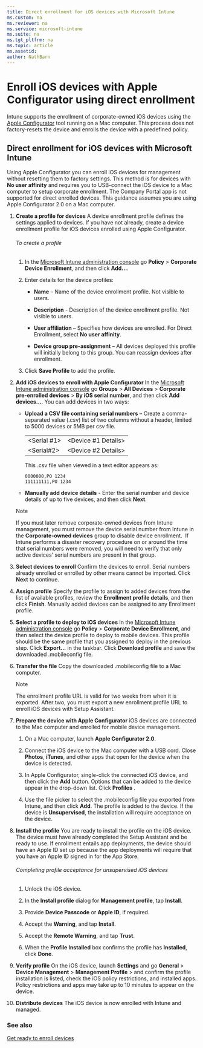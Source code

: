 ```yaml
---
title: Direct enrollment for iOS devices with Microsoft Intune
ms.custom: na
ms.reviewer: na
ms.service: microsoft-intune
ms.suite: na
ms.tgt_pltfrm: na
ms.topic: article
ms.assetid:
author: NathBarn
---
```

# Enroll iOS devices with Apple Configurator using direct enrollment
Intune supports the enrollment of corporate-owned iOS devices using the [Apple Configurator](http://go.microsoft.com/fwlink/?LinkId=518017) tool running on a Mac computer. This process does not factory-resets the device and enrolls the device with a predefined policy.

## Direct enrollment for iOS devices with Microsoft Intune
Using Apple Configurator you can enroll iOS devices for management without resetting them to factory settings. This method is for devices with **No user affinity** and requires you to USB-connect the iOS device to a Mac computer to setup corporate enrollment. The Company Portal app is not supported for direct enrolled devices. This guidance assumes you are using Apple Configurator 2.0 on a Mac computer.

1.  **Create a profile for devices**
    A device enrollment profile defines the settings applied to devices. If you have not already, create a device enrollment profile for iOS devices enrolled using Apple Configurator.

    ###### To create a profile

    1.  In the [Microsoft Intune administration console](http://manage.microsoft.com) go **Policy** &gt; **Corporate Device Enrollment**, and then click **Add…**.

    2.  Enter details for the device profiles:

        -   **Name** – Name of the device enrollment profile. Not visible to users.

        -   **Description** - Description of the device enrollment profile. Not visible to users.

        -   **User affiliation** – Specifies how devices are enrolled. For Direct Enrollment, select **No user affinity**.

        -   **Device group pre-assignment** – All devices deployed this profile will initially belong to this group. You can reassign devices after enrollment.

    3.  Click **Save Profile** to add the profile.

2.  **Add iOS devices to enroll with Apple Configurator**
    In the [Microsoft Intune administration console](http://manage.microsoft.com) go **Groups** &gt; **All Devices** &gt; **Corporate pre-enrolled devices** &gt; **By iOS serial number**, and then click **Add devices…**. You can add devices in two ways:

    -   **Upload a CSV file containing serial numbers** – Create a comma-separated value (.csv) list of two columns without a header, limited to 5000 devices or 5MB per csv file.

        |||
        |-|-|
        |&lt;Serial #1&gt;|&lt;Device #1 Details&gt;|
        |&lt;Serial#2&gt;|&lt;Device #2 Details&gt;|
        This .csv file when viewed in a text editor appears as:

        ```
        0000000,PO 1234
        111111111,PO 1234
        ```

    -   **Manually add device details** - Enter the serial number and device details of up to five devices, and then click **Next**.

    > [!NOTE]
    > If you must later remove corporate-owned devices from Intune management, you must remove the device serial number from Intune in the **Corporate-owned devices** group to disable device enrollment.  If Intune performs a disaster recovery procedure on or around the time that serial numbers were removed, you will need to verify that only active devices’ serial numbers are present in that group.

3.  **Select devices to enroll**
    Confirm the devices to enroll. Serial numbers already enrolled or enrolled by other means cannot be imported. Click **Next** to continue.

4.  **Assign profile**
    Specify the profile to assign to added devices from the list of available profiles, review the **Enrollment profile details**, and then click **Finish**. Manually added devices can be assigned to any Enrollment profile.

5.  **Select a profile to deploy to iOS devices**
    In the [Microsoft Intune administration console](http://manage.microsoft.com) go **Policy** &gt; **Corporate Device Enrollment**, and then select the device profile to deploy to mobile devices. This profile should be the same profile that you assigned to deploy in the previous step. Click **Export…** in the taskbar. Click **Download profile** and save the downloaded .mobileconfig file.

6.  **Transfer the file**
    Copy the downloaded .mobileconfig file to a Mac computer.
    > [!NOTE]
    > The enrollment profile URL is valid for two weeks from when it is exported. After two, you must export a new enrollment profile URL to enroll iOS devices with Setup Assistant.
7.  **Prepare the device with Apple Configurator**
    iOS devices are connected to the Mac computer and enrolled for mobile device management.

    1.  On a Mac computer, launch **Apple Configurator 2.0**.

    2.  Connect the iOS device to the Mac computer with a USB cord. Close **Photos**, **iTunes**, and other apps that open for the device when the device is detected.

    3.  In Apple Configurator, single-click the connected iOS device, and then click the **Add** button. Options that can be added to the device appear in the drop-down list. Click **Profiles** .

    4.  Use the file picker to select the .mobileconfig file you exported from Intune, and then click **Add**. The profile is added to the device.  If the device is **Unsupervised**, the installation will require acceptance on the device.

8.  **Install the profile**
    You are ready to install the profile on the iOS device. The device must have already completed the Setup Assistant and be ready to use.  If enrollment entails app deployments, the device should have an Apple ID set up because the app deployments will require that you have an Apple ID signed in for the App Store.

    ###### Completing profile acceptance for unsupervised iOS devices

    1.  Unlock the iOS device.

    2.  In the **Install profile** dialog for **Management profile**,  tap **Install**.

    3.  Provide **Device Passcode** or **Apple ID**, if required.

    4.  Accept the **Warning**, and tap **Install**.

    5.  Accept the **Remote Warning**, and tap **Trust**.

    6.  When the **Profile Installed** box confirms the profile has **Installed**, click **Done**.

9. **Verify profile**
    On the iOS device, launch **Settings** and go **General** &gt; **Device Management** &gt; **Management Profile** &gt;  and confirm the profile installation is listed, check the iOS policy restrictions, and installed apps. Policy restrictions and apps may take up to 10 minutes to appear on the device.

10. **Distribute devices**
    The iOS device is now enrolled with Intune and managed.


### See also
[Get ready to enroll devices](get-ready-to-enroll-devices-in-microsoft-intune.md)
